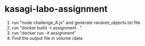 # kasagi-labo-assignment

1. run "node challenge_A.js" and generate random_objects.txt file 
2. run "docker build -t assignment . "
3. run "docker run -it assignment"
4. Find the output file in volume /data 
